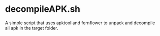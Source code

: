 # decompileAPK.sh
A simple script that uses apktool and fernflower to unpack and decompile all apk in the target folder.
